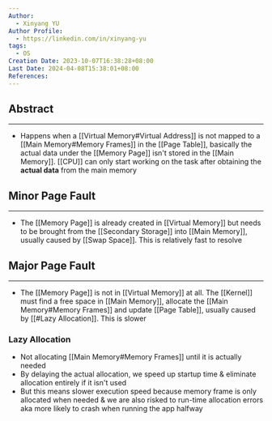```yaml
---
Author:
  - Xinyang YU
Author Profile:
  - https://linkedin.com/in/xinyang-yu
tags:
  - OS
Creation Date: 2023-10-07T16:38:28+08:00
Last Date: 2024-04-08T15:38:01+08:00
References: 
---
```

## Abstract
---
- Happens when a [[Virtual Memory#Virtual Address]] is not mapped to a [[Main Memory#Memory Frames]] in the [[Page Table]], basically the actual data under the [[Memory Page]] isn't stored in the [[Main Memory]]. [[CPU]] can only start working on the task after obtaining the **actual data** from the main memory

## Minor Page Fault
---
- The [[Memory Page]] is already created in [[Virtual Memory]] but needs to be brought from the [[Secondary Storage]] into [[Main Memory]], usually caused by [[Swap Space]]. This is relatively fast to resolve

## Major Page Fault
---
- The [[Memory Page]] is not in [[Virtual Memory]] at all. The [[Kernel]] must find a free space in [[Main Memory]], allocate the [[Main Memory#Memory Frames]] and update [[Page Table]], usually caused by [[#Lazy Allocation]]. This is slower


### Lazy Allocation
- Not allocating [[Main Memory#Memory Frames]] until it is actually needed
- By delaying the actual allocation, we speed up startup time & eliminate allocation entirely if it isn't used 
- But this means slower execution speed because memory frame is only allocated when needed & we are also risked to run-time allocation errors aka more likely to crash when running the app halfway 


